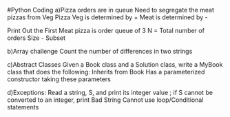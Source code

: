 #Python Coding
a)Pizza orders are in queue
Need to segregate the meat pizzas from Veg Pizza
Veg is determined by +
Meat is determined by -

Print Out the First Meat pizza is order queue of 3
N = Total number of orders
Size - Subset

b)Array challenge
Count the number of differences in two strings

c)Abstract Classes
Given a Book class and a Solution class, write a MyBook class that does the following:
Inherits from Book
Has a parameterized constructor taking these  parameters

d)Exceptions:
Read a string, S, and print its integer value ; if S  cannot be converted to an integer, print Bad String
Cannot use loop/Conditional statements
